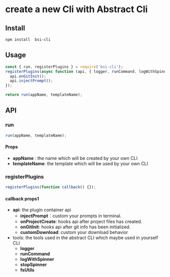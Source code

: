 # create a new Cli with Abstract Cli

## Install

```
npm install  bsi-cli
```

## Usage

```js
const { run, registerPlugins } = require('bsi-cli');
registerPlugins(async function (api, { logger, runCommand, logWithSpinner, fsUtils }) {
  api.onGitInit();
  api.injectPrompt();
});

return run(appName, templateName);
```

## API

### **run**

```js
run(appName, templateName);
```

#### Props

- **appName** : the name which will be created by your own CLI
- **templateName**: the template which will be used by your own CLI

### registerPlugins

```js
registerPlugins(function callback() {});
```

#### **callback** props1

- **api**: the plugin container api
  - **injectPrompt**：custom your prompts in terminal.
  - **onProjectCreate**: hooks api after project files has created.
  - **onGitInit**: hooks api after git info has been initialized.
  - **customDownload**: custom your download behavior
- tools: the tools used in the abstract CLI which maybe used in yourself CLI
  - **logger**
  - **runCommand**
  - **logWithSpinner**
  - **stopSpinner**
  - **fsUtils**
